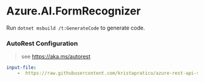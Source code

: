 # Azure.AI.FormRecognizer

Run `dotnet msbuild /t:GenerateCode` to generate code.

### AutoRest Configuration
> see https://aka.ms/autorest

``` yaml
input-file:
    -  https://raw.githubusercontent.com/kristapratico/azure-rest-api-specs/form-recognizer-patch/specification/cognitiveservices/data-plane/FormRecognizer/preview/v2.0/FormRecognizer.json
```
